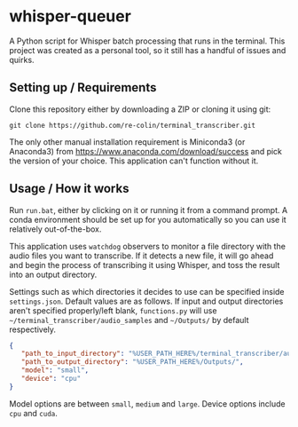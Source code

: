 # whisper-queuer
A Python script for Whisper batch processing that runs in the terminal.
This project was created as a personal tool, so it still has a handful of issues and quirks.

## Setting up / Requirements
Clone this repository either by downloading a ZIP or cloning it using git:

~~~ shell
git clone https://github.com/re-colin/terminal_transcriber.git
~~~

The only other manual installation requirement is Miniconda3 (or Anaconda3) from https://www.anaconda.com/download/success and pick the version of your choice. This application can't function without it.

## Usage / How it works
Run `run.bat`, either by clicking on it or running it from a command prompt. A conda environment should be set up for you automatically so you can use it relatively out-of-the-box.

This application uses `watchdog` observers to monitor a file directory with the audio files you want to transcribe. If it detects a new file, it will go ahead and begin the process of transcribing it using Whisper, and toss the result into an output directory.

Settings such as which directories it decides to use can be specified inside `settings.json`. Default values are as follows. If input and output directories aren't specified properly/left blank, `functions.py` will use `~/terminal_transcriber/audio_samples` and `~/Outputs/` by default respectively.

~~~ json
{
   "path_to_input_directory": "%USER_PATH_HERE%/terminal_transcriber/audio_samples/",
   "path_to_output_directory": "%USER_PATH_HERE%/Outputs/",
   "model": "small",
   "device": "cpu"
}
~~~

Model options are between `small`, `medium` and `large`.
Device options include `cpu` and `cuda`.
